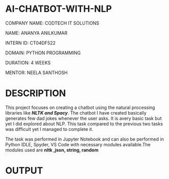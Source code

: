 # AI-CHATBOT-WITH-NLP

COMPANY NAME: CODTECH IT SOLUTIONS

NAME: ANANYA ANILKUMAR

INTERN ID: CT04DF522

DOMAIN: PYTHON PROGRAMMING

DURATION: 4 WEEKS

MENTOR: NEELA SANTHOSH

# DESCRIPTION

This project focuses on creating a chatbot using the natural processing libraries like _**NLTK and Spacy**_. The chatbot I have created basically generates few dad jokes whenever the user asks. It is avery basic task but yet I did explored about NLP. This task compared to the previous two tasks was difficult yet I managed to complete it.

The task was performed in Jupyter Notebook and can also be performed in Python IDLE, Spyder, VS Code with necessary modules available.The modules used are **nltk ,json, string, random**

# OUTPUT
